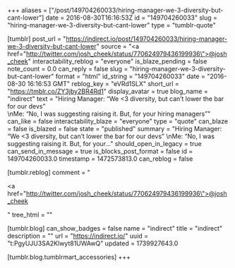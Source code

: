 +++
aliases = ["/post/149704260033/hiring-manager-we-3-diversity-but-cant-lower"]
date = 2016-08-30T16:16:53Z
id = "149704260033"
slug = "hiring-manager-we-3-diversity-but-cant-lower"
type = "tumblr-quote"

[tumblr]
post_url = "https://indirect.io/post/149704260033/hiring-manager-we-3-diversity-but-cant-lower"
source = "<a href=\"http://twitter.com/josh_cheek/status/770624979436199936\">@josh_cheek</a>"
interactability_reblog = "everyone"
is_blaze_pending = false
note_count = 0.0
can_reply = false
slug = "hiring-manager-we-3-diversity-but-cant-lower"
format = "html"
id_string = "149704260033"
date = "2016-08-30 16:16:53 GMT"
reblog_key = "eVRd1SLX"
short_url = "https://tmblr.co/ZY3jby2BR4Rd1"
display_avatar = true
blog_name = "indirect"
text = "Hiring Manager: &ldquo;We &lt;3 diversity, but can&rsquo;t lower the bar for our devs&rdquo;<br/>\nMe: &ldquo;No, I was suggesting raising it. But, for your hiring managers&rdquo;"
can_like = false
interactability_blaze = "everyone"
type = "quote"
can_blaze = false
is_blazed = false
state = "published"
summary = "Hiring Manager: “We <3 diversity, but can’t lower the bar for our devs” \nMe: “No, I was suggesting raising it. But, for your..."
should_open_in_legacy = true
can_send_in_message = true
is_blocks_post_format = false
id = 149704260033.0
timestamp = 1472573813.0
can_reblog = false

[tumblr.reblog]
comment = "<p><a href=\"http://twitter.com/josh_cheek/status/770624979436199936\">@josh_cheek</a></p>"
tree_html = ""

[tumblr.blog]
can_show_badges = false
name = "indirect"
title = "indirect"
description = ""
url = "https://indirect.io/"
uuid = "t:PgyUJU3SA2Klwyt81UWAwQ"
updated = 1739927643.0

[tumblr.blog.tumblrmart_accessories]
+++
